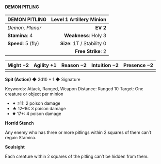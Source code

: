 #### DEMON PITLING

| DEMON PITLING | **Level 1 Artillery Minion** |
|:-------------------------------------------------- | -------------------------:|
| *Demon, Planar* | **EV 2** |
| **Stamina**: 4 | **Weakness**: Holy 3 |
| **Speed**: 5 (fly) | **Size**: 1T / Stability 0 |
|  | **Free Strike**: 2 |

| **Might** −2 | **Agility** +1 | **Reason** −2 | **Intuition** −2 | **Presence** −2 |
| -------- | ---------- | --------- | ------------ | ----------- |
|  |  |  |  |  |

**Spit (Action)** ◆ 2d10 + 1 ◆ Signature

Keywords: Attack, Ranged, Weapon
Distance: Ranged 10
Target: One creature or object per minion
- ✦ ≤11: 2 poison damage
- ★ 12–16: 3 poison damage
- ✸ 17+: 4 poison damage

**Horrid Stench**

Any enemy who has three or more pitlings within 2 squares of them can’t regain Stamina.

**Soulsight**

Each creature within 2 squares of the pitling can’t be hidden from them.

